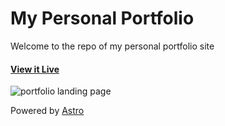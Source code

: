 # My Personal Portfolio

Welcome to the repo of my personal portfolio site

#### [View it Live](https://zabd.dev)

![portfolio landing page](https://user-images.githubusercontent.com/58212246/187598468-8674fc72-74f2-44e5-ae58-0361f4830f82.gif)


Powered by [Astro](https://astro.build)
